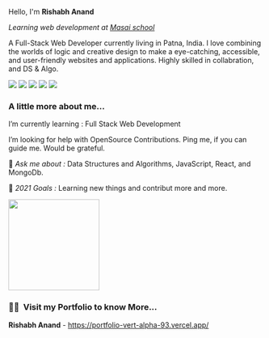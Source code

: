 Hello, I'm **Rishabh Anand** 

<p><em>Learning web development at <a href="https://www.masaischool.com/">Masai school</a></em></p>

A Full-Stack Web Developer currently living in Patna, India. I love combining the worlds of logic and creative design to make a eye-catching, accessible, and user-friendly websites and applications.
 Highly skilled in collabration, and DS & Algo.
 
 <p >
<img src="https://img.shields.io/badge/JS-Javascript-red"/>
<img src="https://img.shields.io/badge/React-React-blue"/>
<img src="https://img.shields.io/badge/Node-node-green"/>
<img src="https://img.shields.io/badge/express-Express-blueviolet"/>
<img src="https://img.shields.io/badge/Mongodb-mongodb-brightgreen"/>
</p>


### A little more about me...  

 I’m currently learning :  Full Stack Web Development

 I’m looking for help with OpenSource Contributions. Ping me, if you can guide me. Would be grateful.

💬 *Ask me about :* Data Structures and Algorithms, JavaScript, React, and MongoDb.

🥅 *2021 Goals :* Learning new things and contribut more and more. 

<!-- <a width="50%" margin="auto" href="https://github.com/AVS1508">
  <img height="180em" src="https://github-readme-stats.vercel.app/api?username=Dastan27&theme=buefy&show_icons=true" /> -->
  <img height="180em" src="https://github-readme-stats.vercel.app/api/top-langs/?username=Dastan27&theme=buefy&layout=compact" />
</a>


<h3> 🤝🏻 &nbsp;Visit my Portfolio to know More... </h3>

**Rishabh Anand** - https://portfolio-vert-alpha-93.vercel.app/
